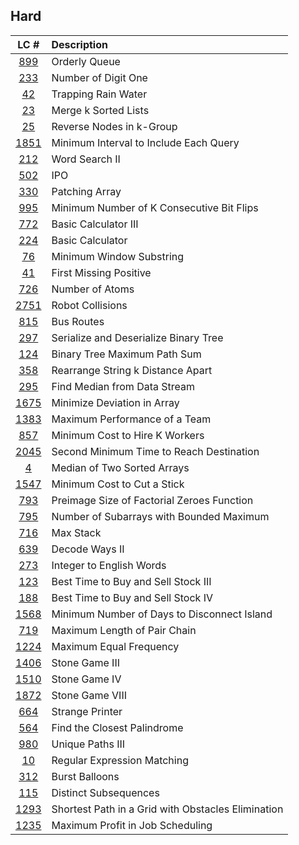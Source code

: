 ## Hard
|LC #|Description|
|:-:|:-|
|[899](https://leetcode.com/problems/orderly-queue/description/)| Orderly Queue|
|[233](https://leetcode.com/problems/number-of-digit-one/)| Number of Digit One|
|[42](https://leetcode.com/problems/trapping-rain-water/)| Trapping Rain Water|
|[23](https://leetcode.com/problems/merge-k-sorted-lists/)| Merge k Sorted Lists|
|[25](https://leetcode.com/problems/reverse-nodes-in-k-group/)| Reverse Nodes in k-Group|
|[1851](https://leetcode.com/problems/minimum-interval-to-include-each-query/)| Minimum Interval to Include Each Query|
|[212](https://leetcode.com/problems/word-search-ii/)| Word Search II|
|[502](https://leetcode.com/problems/ipo/)| IPO|
|[330](https://leetcode.com/problems/patching-array)| Patching Array|
|[995](https://leetcode.com/problems/minimum-number-of-k-consecutive-bit-flips/)| Minimum Number of K Consecutive Bit Flips|
|[772](https://leetcode.com/problems/basic-calculator-iii/)| Basic Calculator III|
|[224](https://leetcode.com/problems/basic-calculator/)| Basic Calculator|
|[76](https://leetcode.com/problems/minimum-window-substring/)| Minimum Window Substring|
|[41](https://leetcode.com/problems/first-missing-positive/)| First Missing Positive|
|[726](https://leetcode.com/problems/number-of-atoms/)| Number of Atoms|
|[2751](https://leetcode.com/problems/robot-collisions/)| Robot Collisions|
|[815](https://leetcode.com/problems/bus-routes/)| Bus Routes|
|[297](https://leetcode.com/problems/serialize-and-deserialize-binary-tree/)| Serialize and Deserialize Binary Tree|
|[124](https://leetcode.com/problems/binary-tree-maximum-path-sum/)| Binary Tree Maximum Path Sum|
|[358](https://leetcode.com/problems/rearrange-string-k-distance-apart/)| Rearrange String k Distance Apart|
|[295](https://leetcode.com/problems/find-median-from-data-stream/)| Find Median from Data Stream|
|[1675](https://leetcode.com/problems/minimize-deviation-in-array/)| Minimize Deviation in Array|
|[1383](https://leetcode.com/problems/maximum-performance-of-a-team/)| Maximum Performance of a Team|
|[857](https://leetcode.com/problems/minimum-cost-to-hire-k-workers/)| Minimum Cost to Hire K Workers|
|[2045](https://leetcode.com/problems/second-minimum-time-to-reach-destination/)| Second Minimum Time to Reach Destination|
|[4](https://leetcode.com/problems/median-of-two-sorted-arrays/)| Median of Two Sorted Arrays|
|[1547](https://leetcode.com/problems/minimum-cost-to-cut-a-stick/)| Minimum Cost to Cut a Stick|
|[793](https://leetcode.com/problems/preimage-size-of-factorial-zeroes-function/)| Preimage Size of Factorial Zeroes Function|
|[795](https://leetcode.com/problems/number-of-subarrays-with-bounded-maximum/)| Number of Subarrays with Bounded Maximum|
|[716](https://leetcode.com/problems/max-stack/)| Max Stack|
|[639](https://leetcode.com/problems/decode-ways-ii/)| Decode Ways II|
|[273](https://leetcode.com/problems/integer-to-english-words/)| Integer to English Words|
|[123](https://leetcode.com/problems/best-time-to-buy-and-sell-stock-iii/)| Best Time to Buy and Sell Stock III|
|[188](https://leetcode.com/problems/best-time-to-buy-and-sell-stock-iv/)| Best Time to Buy and Sell Stock IV|
|[1568](https://leetcode.com/problems/minimum-number-of-days-to-disconnect-island/)| Minimum Number of Days to Disconnect Island|
|[719](https://leetcode.com/problems/maximum-length-of-pair-chain/)| Maximum Length of Pair Chain|
|[1224](https://leetcode.com/problems/maximum-equal-frequency/)| Maximum Equal Frequency|
|[1406](https://leetcode.com/problems/stone-game-iii/)| Stone Game III|
|[1510](https://leetcode.com/problems/stone-game-iv/)| Stone Game IV|
|[1872](https://leetcode.com/problems/stone-game-viii/)| Stone Game VIII|
|[664](https://leetcode.com/problems/strange-printer/)| Strange Printer|
|[564](https://leetcode.com/problems/find-the-closest-palindrome/)| Find the Closest Palindrome|
|[980](https://leetcode.com/problems/unique-paths-iii/)| Unique Paths III|
|[10](https://leetcode.com/problems/regular-expression-matching/)| Regular Expression Matching|
|[312](https://leetcode.com/problems/burst-balloons/)| Burst Balloons|
|[115](https://leetcode.com/problems/distinct-subsequences/)| Distinct Subsequences|
|[1293](https://leetcode.com/problems/shortest-path-in-a-grid-with-obstacles-elimination/)| Shortest Path in a Grid with Obstacles Elimination|
|[1235](https://leetcode.com/problems/maximum-profit-in-job-scheduling/)| Maximum Profit in Job Scheduling|